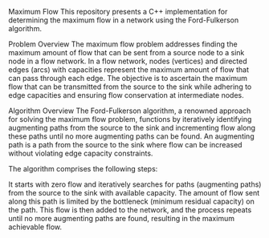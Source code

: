 Maximum Flow
This repository presents a C++ implementation for determining the maximum flow in a network using the Ford-Fulkerson algorithm.

Problem Overview
The maximum flow problem addresses finding the maximum amount of flow that can be sent from a source node to a sink node in a flow network. In a flow network, nodes (vertices) and directed edges (arcs) with capacities represent the maximum amount of flow that can pass through each edge. The objective is to ascertain the maximum flow that can be transmitted from the source to the sink while adhering to edge capacities and ensuring flow conservation at intermediate nodes.

Algorithm Overview
The Ford-Fulkerson algorithm, a renowned approach for solving the maximum flow problem, functions by iteratively identifying augmenting paths from the source to the sink and incrementing flow along these paths until no more augmenting paths can be found. An augmenting path is a path from the source to the sink where flow can be increased without violating edge capacity constraints.

The algorithm comprises the following steps:

It starts with zero flow and iteratively searches for paths (augmenting paths) from the source to the sink with available capacity. The amount of flow sent along this path is limited by the bottleneck (minimum residual capacity) on the path. This flow is then added to the network, and the process repeats until no more augmenting paths are found, resulting in the maximum achievable flow.
